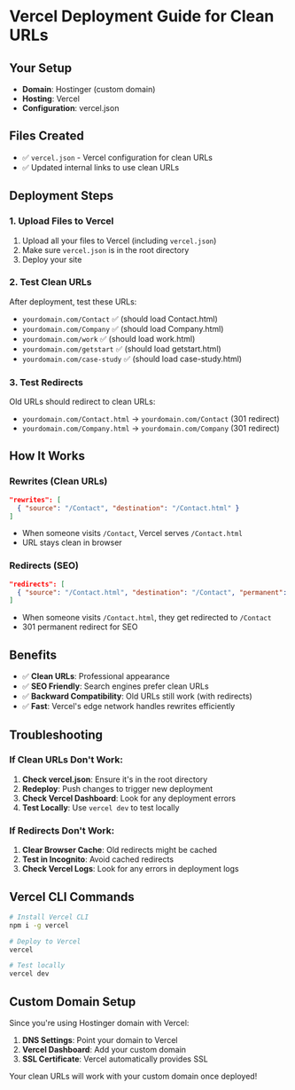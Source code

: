 # Vercel Deployment Guide for Clean URLs

## Your Setup
- **Domain**: Hostinger (custom domain)
- **Hosting**: Vercel
- **Configuration**: vercel.json

## Files Created
- ✅ `vercel.json` - Vercel configuration for clean URLs
- ✅ Updated internal links to use clean URLs

## Deployment Steps

### 1. Upload Files to Vercel
1. Upload all your files to Vercel (including `vercel.json`)
2. Make sure `vercel.json` is in the root directory
3. Deploy your site

### 2. Test Clean URLs
After deployment, test these URLs:
- `yourdomain.com/Contact` ✅ (should load Contact.html)
- `yourdomain.com/Company` ✅ (should load Company.html)
- `yourdomain.com/work` ✅ (should load work.html)
- `yourdomain.com/getstart` ✅ (should load getstart.html)
- `yourdomain.com/case-study` ✅ (should load case-study.html)

### 3. Test Redirects
Old URLs should redirect to clean URLs:
- `yourdomain.com/Contact.html` → `yourdomain.com/Contact` (301 redirect)
- `yourdomain.com/Company.html` → `yourdomain.com/Company` (301 redirect)

## How It Works

### Rewrites (Clean URLs)
```json
"rewrites": [
  { "source": "/Contact", "destination": "/Contact.html" }
]
```
- When someone visits `/Contact`, Vercel serves `/Contact.html`
- URL stays clean in browser

### Redirects (SEO)
```json
"redirects": [
  { "source": "/Contact.html", "destination": "/Contact", "permanent": true }
]
```
- When someone visits `/Contact.html`, they get redirected to `/Contact`
- 301 permanent redirect for SEO

## Benefits
- ✅ **Clean URLs**: Professional appearance
- ✅ **SEO Friendly**: Search engines prefer clean URLs
- ✅ **Backward Compatibility**: Old URLs still work (with redirects)
- ✅ **Fast**: Vercel's edge network handles rewrites efficiently

## Troubleshooting

### If Clean URLs Don't Work:
1. **Check vercel.json**: Ensure it's in the root directory
2. **Redeploy**: Push changes to trigger new deployment
3. **Check Vercel Dashboard**: Look for any deployment errors
4. **Test Locally**: Use `vercel dev` to test locally

### If Redirects Don't Work:
1. **Clear Browser Cache**: Old redirects might be cached
2. **Test in Incognito**: Avoid cached redirects
3. **Check Vercel Logs**: Look for any errors in deployment logs

## Vercel CLI Commands
```bash
# Install Vercel CLI
npm i -g vercel

# Deploy to Vercel
vercel

# Test locally
vercel dev
```

## Custom Domain Setup
Since you're using Hostinger domain with Vercel:
1. **DNS Settings**: Point your domain to Vercel
2. **Vercel Dashboard**: Add your custom domain
3. **SSL Certificate**: Vercel automatically provides SSL

Your clean URLs will work with your custom domain once deployed!
